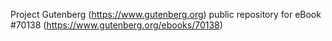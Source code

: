 Project Gutenberg (https://www.gutenberg.org) public repository for
eBook #70138 (https://www.gutenberg.org/ebooks/70138)
